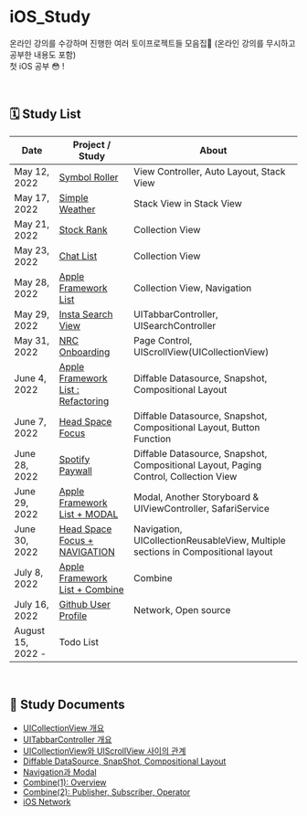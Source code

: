 # iOS_Study
온라인 강의를 수강하며 진행한 여러 토이프로젝트들 모음집📱 (온라인 강의를 무시하고 공부한 내용도 포함)  
첫 iOS 공부 😳 !

<br />

## 🗓 Study List
| Date  | Project / Study | About |
| --- | --- | --- |
| May 12, 2022 | [Symbol Roller](https://yexjinitlog.tistory.com/93) | View Controller, Auto Layout, Stack View |
| May 17, 2022 | [Simple Weather](https://yexjinitlog.tistory.com/94) | Stack View in Stack View |
| May 21, 2022 | [Stock Rank](https://yexjinitlog.tistory.com/96) | Collection View |
| May 23, 2022 | [Chat List](https://yexjinitlog.tistory.com/97) | Collection View |
| May 28, 2022 | [Apple Framework List](https://yexjinitlog.tistory.com/97) | Collection View, Navigation |
| May 29, 2022 | [Insta Search View](https://yexjinitlog.tistory.com/102) | UITabbarController, UISearchController |
| May 31, 2022 | [NRC Onboarding](https://yexjinitlog.tistory.com/107) | Page Control, UIScrollView(UICollectionView) |
| June 4, 2022 | [Apple Framework List : Refactoring](https://yexjinitlog.tistory.com/109) | Diffable Datasource, Snapshot, Compositional Layout |
| June 7, 2022 | [Head Space Focus](https://yexjinitlog.tistory.com/111?category=1022295) | Diffable Datasource, Snapshot, Compositional Layout, Button Function |
| June 28, 2022 | [Spotify Paywall](https://yexjinitlog.tistory.com/113) | Diffable Datasource, Snapshot, Compositional Layout, Paging Control, Collection View |
| June 29, 2022 | [Apple Framework List + MODAL](https://yexjinitlog.tistory.com/115) | Modal, Another Storyboard & UIViewController, SafariService |
| June 30, 2022 | [Head Space Focus + NAVIGATION](https://yexjinitlog.tistory.com/116) | Navigation, UICollectionReusableView, Multiple sections in Compositional layout |
| July 8, 2022 | [Apple Framework List + Combine](https://yexjinitlog.tistory.com/119) | Combine |
| July 16, 2022 | [Github User Profile](https://yexjinitlog.tistory.com/122?category=1022295) | Network, Open source |
| August 15, 2022 - | Todo List | |

<br />

## 📝 Study Documents
- [UICollectionView 개요](https://yexjinitlog.tistory.com/95?category=1012361)
- [UITabbarController 개요](https://yexjinitlog.tistory.com/100?category=1012361)
- [UICollectionView와 UIScrollView 사이의 관계](https://yexjinitlog.tistory.com/106?category=1012361)
- [Diffable DataSource, SnapShot, Compositional Layout](https://yexjinitlog.tistory.com/108?category=1012361)
- [Navigation과 Modal](https://yexjinitlog.tistory.com/114?category=1012361)
- [Combine(1): Overview](https://yexjinitlog.tistory.com/117?category=1012361)
- [Combine(2): Publisher, Subscriber, Operator](https://yexjinitlog.tistory.com/118?category=1012361)
- [iOS Network](https://yexjinitlog.tistory.com/121)
